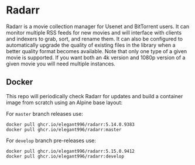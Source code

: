 # Radarr
Radarr is a movie collection manager for Usenet and BitTorrent users. It can monitor multiple RSS feeds for new movies and will interface with clients and indexers to grab, sort, and rename them. It can also be configured to automatically upgrade the quality of existing files in the library when a better quality format becomes available. Note that only one type of a given movie is supported. If you want both an 4k version and 1080p version of a given movie you will need multiple instances.

Docker
-----------------------------------------------
This repo will periodically check Radarr for updates and build a container image from scratch using an Alpine base layout:

For `master` branch releases use:
```
docker pull ghcr.io/elegant996/radarr:5.14.0.9383
docker pull ghcr.io/elegant996/radarr:master
```

For `develop` branch pre-releases use:
```
docker pull ghcr.io/elegant996/radarr:5.15.0.9412
docker pull ghcr.io/elegant996/radarr:develop
```